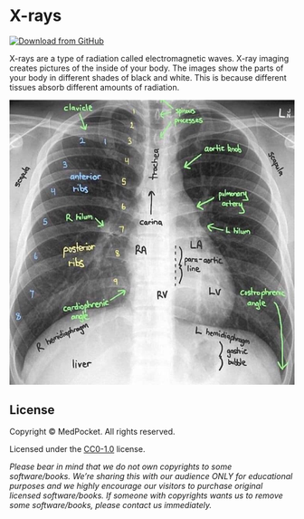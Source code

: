 # X-rays

[![Download from GitHub](https://img.shields.io/github/repo-size/MedPocket/X-rays?logo=github&label=Download)](https://github.com/MedPocket/X-rays/archive/refs/heads/main.zip)

X-rays are a type of radiation called electromagnetic waves. X-ray imaging creates pictures of the inside of your body.
The images show the parts of your body in different shades of black and white.
This is because different tissues absorb different amounts of radiation.

![X-rays](x-rays.jpg)

## License

Copyright &copy; MedPocket. All rights reserved.

Licensed under the [CC0-1.0](LICENSE) license.

*Please bear in mind that we do not own copyrights to some software/books. We’re sharing this with our audience ONLY for educational purposes and we highly encourage our visitors to purchase original licensed software/books. If someone with copyrights wants us to remove some software/books, please contact us immediately.*

